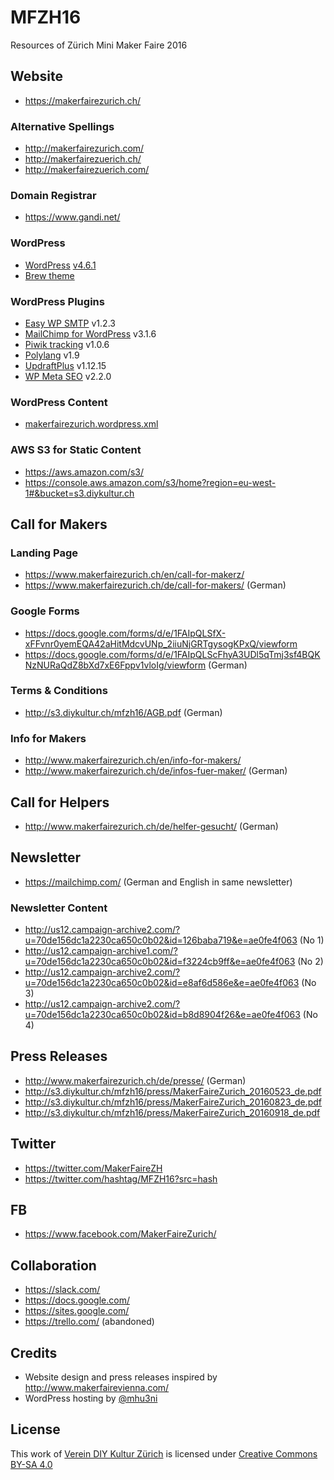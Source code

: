 # MFZH16
Resources of Zürich Mini Maker Faire 2016

## Website
* https://makerfairezurich.ch/

### Alternative Spellings
* http://makerfairezurich.com/
* http://makerfairezuerich.ch/
* http://makerfairezuerich.com/

### Domain Registrar
* https://www.gandi.net/

### WordPress
* [WordPress](https://wordpress.org/) [v4.6.1](https://codex.wordpress.org/Version_4.6.1)
* [Brew theme](https://github.com/slightlyoffbeat/brew)

### WordPress Plugins
* [Easy WP SMTP](https://wp-ecommerce.net/easy-wordpress-smtp-send-emails-from-your-wordpress-site-using-a-smtp-server-2197) v1.2.3
* [MailChimp for WordPress](https://mc4wp.com/#utm_source=wp-plugin&utm_medium=mailchimp-for-wp&utm_campaign=plugins-page) v3.1.6
* [Piwik tracking](http://www.mentebinaria.com/) v1.0.6
* [Polylang](https://polylang.pro/) v1.9
* [UpdraftPlus](https://updraftplus.com/) v1.12.15
* [WP Meta SEO](http://www.joomunited.com/wordpress-products/wp-meta-seo)  v2.2.0

### WordPress Content
* [makerfairezurich.wordpress.xml](./makerfairezurich.wordpress.xml)

### AWS S3 for Static Content
* https://aws.amazon.com/s3/
* https://console.aws.amazon.com/s3/home?region=eu-west-1#&bucket=s3.diykultur.ch

## Call for Makers

### Landing Page
* https://www.makerfairezurich.ch/en/call-for-makerz/
* https://www.makerfairezurich.ch/de/call-for-makers/ (German)

### Google Forms
* https://docs.google.com/forms/d/e/1FAIpQLSfX-xFFvnr0yemEQA42aHitMdcvUNp_2iiuNjGRTgysogKPxQ/viewform
* https://docs.google.com/forms/d/e/1FAIpQLScFhyA3UDl5qTmj3sf4BQKNzNURaQdZ8bXd7xE6Fppv1vloIg/viewform (German)

### Terms & Conditions
* http://s3.diykultur.ch/mfzh16/AGB.pdf (German)

### Info for Makers
* http://www.makerfairezurich.ch/en/info-for-makers/
* http://www.makerfairezurich.ch/de/infos-fuer-maker/ (German)

## Call for Helpers
* http://www.makerfairezurich.ch/de/helfer-gesucht/ (German)

## Newsletter
* https://mailchimp.com/ (German and English in same newsletter)

### Newsletter Content
* http://us12.campaign-archive2.com/?u=70de156dc1a2230ca650c0b02&id=126baba719&e=ae0fe4f063 (No 1)
* http://us12.campaign-archive1.com/?u=70de156dc1a2230ca650c0b02&id=f3224cb9ff&e=ae0fe4f063 (No 2)
* http://us12.campaign-archive2.com/?u=70de156dc1a2230ca650c0b02&id=e8af6d586e&e=ae0fe4f063 (No 3)
* http://us12.campaign-archive2.com/?u=70de156dc1a2230ca650c0b02&id=b8d8904f26&e=ae0fe4f063 (No 4)

## Press Releases
* http://www.makerfairezurich.ch/de/presse/ (German)
* http://s3.diykultur.ch/mfzh16/press/MakerFaireZurich_20160523_de.pdf
* http://s3.diykultur.ch/mfzh16/press/MakerFaireZurich_20160823_de.pdf
* http://s3.diykultur.ch/mfzh16/press/MakerFaireZurich_20160918_de.pdf

## Twitter
* https://twitter.com/MakerFaireZH
* https://twitter.com/hashtag/MFZH16?src=hash

## FB
* https://www.facebook.com/MakerFaireZurich/

## Collaboration
* https://slack.com/
* https://docs.google.com/
* https://sites.google.com/
* https://trello.com/ (abandoned)

## Credits
* Website design and press releases inspired by http://www.makerfairevienna.com/
* WordPress hosting by [@mhu3ni](https://twitter.com/mhu3ni)

## License
This work of [Verein DIY Kultur Zürich](http://diykultur.ch/) is licensed under [Creative Commons BY-SA 4.0](https://creativecommons.org/licenses/by-sa/4.0/)
